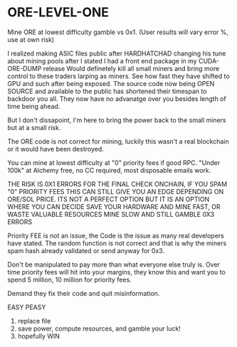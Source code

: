 # ORE-LEVEL-ONE
Mine ORE at lowest difficulty gamble vs 0x1. (User results will vary error %, use at own risk)

I realized making ASIC files public after HARDHATCHAD changing his tune about mining pools after I stated I had a front end package in my CUDA-ORE-DUMP release
Would definetely kill all small miners and bring more control to these traders larping as miners. See how fast they have shifted to GPU and such after being exposed.
The source code now being OPEN SOURCE and available to the public has shortened their timespan to backdoor you all. They now have no advanatge over you besides length of time being ahead.

But I don't dissapoint, I'm here to bring the power back to the small miners but at a small risk.

The ORE code is not correct for mining, luckily this wasn't a real blockchain or it would have been destroyed.

You can mine at lowest difficulty at "0" priority fees if good RPC. "Under 100k" at Alchemy free, no CC required, most disposable emails work. 

THE RISK IS 0X1 ERRORS FOR THE FINAL CHECK ONCHAIN, IF YOU SPAM "0" PRIORITY FEES THIS CAN STILL GIVE YOU AN EDGE DEPENDING ON ORE/SOL PRICE. 
ITS NOT A PERFECT OPTION BUT IT IS AN OPTION WHERE YOU CAN DECIDE SAVE YOUR HARDWARE AND MINE FAST, OR WASTE VALUABLE RESOURCES MINE SLOW AND STILL GAMBLE 0X3 ERRORS

Priority FEE is not an issue, the Code is the issue as many real developers have stated. The random function is not correct and that is why the miners spam hash already validated or send anyway for 0x3.

Don't be manipulated to pay more than what everyone else truly is. Over time priority fees will hit into your margins, they know this and want you to spend 5 million, 10 million for priority fees. 

Demand they fix their code and quit misinformation.

EASY PEASY
1. replace file
2. save power, compute resources, and gamble your luck!
3. hopefully WIN
